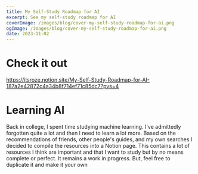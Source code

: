 ```yaml
---
title: My Self-Study Roadmap for AI
excerpt: See my self-study roadmap for AI
coverImage: /images/blog/cover-my-self-study-roadmap-for-ai.png
ogImage: /images/blog/cover-my-self-study-roadmap-for-ai.png
date: 2023-11-02
---
```


# Check it out

https://itsroze.notion.site/My-Self-Study-Roadmap-for-AI-187a2e42872c4a34b8f714ef71c85dc7?pvs=4

# Learning AI

Back in college, I spent time studying machine learning. I&apos;ve admittedly forgotten quite a lot and then I need to learn a lot more. Based on the recommendations of friends, other people&apos;s guides, and my own searches I decided to compile the resources into a Notion page. This contains a lot of resources I think are important and that I want to study but by no means complete or perfect. It remains a work in progress. But, feel free to duplicate it and make it your own
